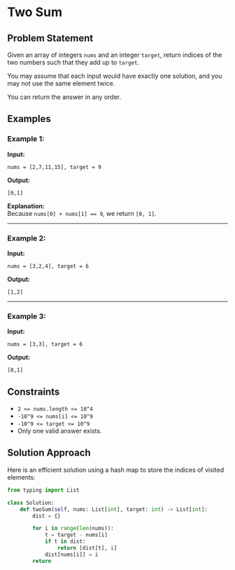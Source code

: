 # Two Sum

## Problem Statement
Given an array of integers `nums` and an integer `target`, return indices of the two numbers such that they add up to `target`.

You may assume that each input would have exactly one solution, and you may not use the same element twice.

You can return the answer in any order.

## Examples

### Example 1:
**Input:**  
```plaintext
nums = [2,7,11,15], target = 9
```
**Output:**  
```plaintext
[0,1]
```
**Explanation:**  
Because `nums[0] + nums[1] == 9`, we return `[0, 1]`.

---

### Example 2:
**Input:**  
```plaintext
nums = [3,2,4], target = 6
```
**Output:**  
```plaintext
[1,2]
```

---

### Example 3:
**Input:**  
```plaintext
nums = [3,3], target = 6
```
**Output:**  
```plaintext
[0,1]
```

## Constraints

- `2 <= nums.length <= 10^4`
- `-10^9 <= nums[i] <= 10^9`
- `-10^9 <= target <= 10^9`
- Only one valid answer exists.

## Solution Approach

Here is an efficient solution using a hash map to store the indices of visited elements:

```python
from typing import List

class Solution:
    def twoSum(self, nums: List[int], target: int) -> List[int]:
        dist = {}

        for i in range(len(nums)):
            t = target - nums[i]
            if t in dist:
                return [dist[t], i]
            dist[nums[i]] = i
        return
```
